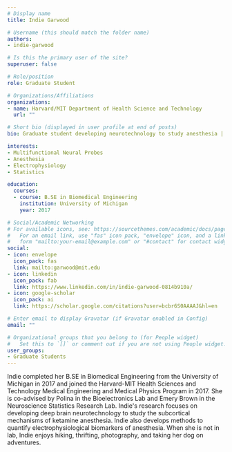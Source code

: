 ```yaml
---
# Display name
title: Indie Garwood

# Username (this should match the folder name)
authors:
- indie-garwood

# Is this the primary user of the site?
superuser: false

# Role/position
role: Graduate Student

# Organizations/Affiliations
organizations:
- name: Harvard/MIT Department of Health Science and Technology
  url: ""

# Short bio (displayed in user profile at end of posts)
bio: Graduate student developing neurotechnology to study anesthesia | Devoted dog + cat mom

interests:
- Multifunctional Neural Probes
- Anesthesia
- Electrophysiology
- Statistics

education:
  courses:
  - course: B.SE in Biomedical Engineering
    institution: University of Michigan
    year: 2017

# Social/Academic Networking
# For available icons, see: https://sourcethemes.com/academic/docs/page-builder/#icons
#   For an email link, use "fas" icon pack, "envelope" icon, and a link in the
#   form "mailto:your-email@example.com" or "#contact" for contact widget.
social:
- icon: envelope
  icon_pack: fas
  link: mailto:garwood@mit.edu
- icon: linkedin
  icon_pack: fab
  link: https://www.linkedin.com/in/indie-garwood-0814b910a/
- icon: google-scholar
  icon_pack: ai
  link: https://scholar.google.com/citations?user=bcbr6S0AAAAJ&hl=en

# Enter email to display Gravatar (if Gravatar enabled in Config)
email: ""

# Organizational groups that you belong to (for People widget)
#   Set this to `[]` or comment out if you are not using People widget.
user_groups:
- Graduate Students
---
```


Indie completed her B.SE in Biomedical Engineering from the University of Michigan in 2017 and joined the Harvard-MIT Health Sciences and Technology Medical Engineering and Medical Physics Program in 2017. She is co-advised by Polina in the Bioelectronics Lab and Emery Brown in the Neuroscience Statistics Research Lab. Indie's research focuses on developing deep brain neurotechnology to study the subcortical mechanisms of ketamine anesthesia. Indie also develops methods to quantify electrophysiological biomarkers of anesthesia.
When she is not in lab, Indie enjoys hiking, thrifting, photography, and taking her dog on adventures.
